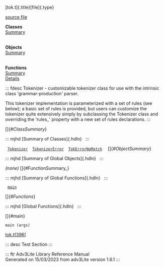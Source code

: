 [tok.t]{.title}[file]{.type}

[source file](../source/tok.t.html)

**Classes**\
[Summary](#_ClassSummary_)\
 

**Objects**\
[Summary](#_ObjectSummary_)\
 

**Functions**\
[Summary](#_FunctionSummary_)\
[Details](#_Functions_)

::: fdesc
Tokenizer - customizable tokenizer class for use with the intrinsic
class \'grammar-production\' parser.

This tokenizer implementation is parameterized with a set of rules (see
below); a basic set of rules is provided, but users can customize the
tokenizer quite extensively simply by subclassing the Tokenizer class
and overriding the \'rules\_\' property with a new set of rules
declarations.
:::

[]{#_ClassSummary_}

::: mjhd
[Summary of Classes]{.hdln}  
:::

` `[`Tokenizer`](../object/Tokenizer.html)`  `[`TokenizerError`](../object/TokenizerError.html)`  `[`TokErrorNoMatch`](../object/TokErrorNoMatch.html)`  `
[]{#_ObjectSummary_}

::: mjhd
[Summary of Global Objects]{.hdln}  
:::

*(none)* []{#FunctionSummary_}

::: mjhd
[Summary of Global Functions]{.hdln}  
:::

` `[`main`](#main)`  `

[]{#_Functions_}

::: mjhd
[Global Functions]{.hdln}  
:::

[]{#main}

`main (args)`

[tok.t](../file/tok.t.html)\[[396](../source/tok.t.html#396)\]

::: desc
Test Section
:::

::: ftr
Adv3Lite Library Reference Manual\
Generated on 15/03/2023 from adv3Lite version 1.6.1
:::
